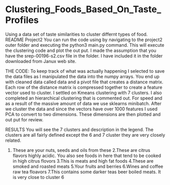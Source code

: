 # Clustering_Foods_Based_On_Taste_Profiles
Using a data set of taste similarities to cluster differnt types of food. 
README
Project2
You can run the code using by navigating to the project2 outer folder and executing the python3 main.py command. This will execute the clustering code and plot the out put. I made the assumption that you have the srep-00196-s2.csv file in the folder. I have included it in the folder downloaded from Janux web site.  

THE CODE:
To keep track of what was actually happening I selected to save the data files as I manipulated the data into the numpy arrays. You end up with cleaned data called data and a pivot file that creates a distance matrix. Each row of the distance matrix is compressed together to create a feature vector used to cluster.  I settled on Kmeans clustering with 7 clusters. I also completed an hierarchical clustering that is commented out. For speed and as a result of the massive amount of data we use sklearns minibatch. After we cluster the data and since the vectors have over 1000 features I used PCA to convert to two dimensions. These dimensions are then plotted and out put for review. 

RESULTS
You will see the 7 clusters and description in the legend. The clusters are all fairly defined except the 6 and 7 cluster they are very closely related.   
1. These are your nuts, seeds and oils from these
2.These are citrus flavors highly acidic. You also see foods in here that tend to be cooked in high citrus flovors 
3.This is meats and high fat foods
4.These are smoked and roasted meats
5.Your fruits and berries 
6.Wines and coffee raw tea floavors
7.This contains some darker teas beer boiled meats. It is very close to cluster 6  
